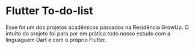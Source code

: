 # Flutter To-do-list
Esse foi um dos projetos acadêmicos passados na Residência GrowUp. O intuito do projeto foi para por em prática todo nosso estudo com a linguaguem Dart e com o próprio Flutter.   
